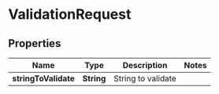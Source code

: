 
# ValidationRequest

## Properties
Name | Type | Description | Notes
------------ | ------------- | ------------- | -------------
**stringToValidate** | **String** | String to validate | 



